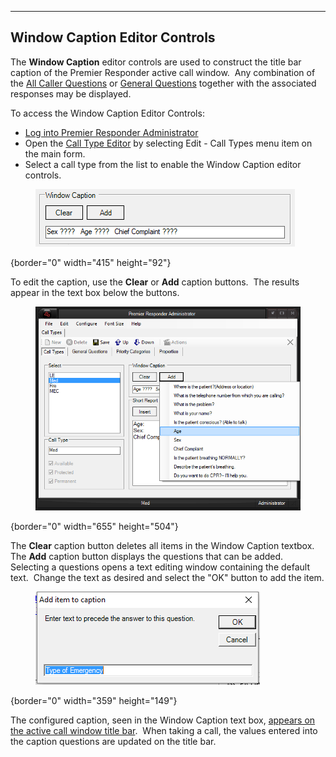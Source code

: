   ------------------------------------
  **Window Caption Editor Controls**
  ------------------------------------

The **Window Caption** editor controls are used to construct the title
bar caption of the Premier Responder active call window.  Any
combination of the [All Caller Questions](All%20Caller%20Questions.htm)
or [General Questions](General%20Questions.htm) together with the
associated responses may be displayed.

To access the Window Caption Editor Controls:

-   [Log into Premier Responder Administrator](Logging%20In.htm)
-   Open the [Call Type Editor](Available%20Call%20Types%20Editor.htm)
    by selecting Edit - Call Types menu item on the main form.
-   Select a call type from the list to enable the Window Caption editor
    controls.

<figure><img src=".gitbook/assets/Main Form Caption Editor_files/image001.png" alt=""><figcaption></figcaption></figure>{border="0"
width="415" height="92"}

To edit the caption, use the **Clear** or **Add** caption buttons.  The
results appear in the text box below the buttons.

<figure><img src=".gitbook/assets/Main Form Caption Editor_files/image002.png" alt=""><figcaption></figcaption></figure>{border="0"
width="655" height="504"}

The **Clear** caption button deletes all items in the Window Caption
textbox.  The **Add** caption button displays the questions that can be
added.  Selecting a questions opens a text editing window containing the
default text.  Change the text as desired and select the \"OK\" button
to add the item.

<figure><img src=".gitbook/assets/Main Form Caption Editor_files/image003.png" alt=""><figcaption></figcaption></figure>{border="0"
width="359" height="149"}

The configured caption, seen in the Window Caption text box, [appears on
the active call window title bar](General%20Questions.htm).  When taking
a call, the values entered into the caption questions are updated on the
title bar.
